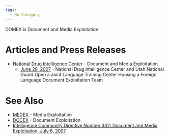 ```yaml
---
tags:
  - No Category
---
```

DOMEX is Document and Media Exploitation

# Articles and Press Releases

- [National Drug Intelligence
  Center](http://www.usdoj.gov/ndic/domex/index.htm) - Document and
  Media Exploitation
  - [June 28,
    2007](http://www.usdoj.gov/ndic/prs/07utguard/07utgrd.htm) -
    National Drug Intelligence Center and Utah National Guard Open a
    Joint Language Training Center Housing a Foreign Language Document
    Exploitation Team

# See Also

- [MEDEX](medex.md) - Media Exploitation
- [DOCEX](docex.md) - Document Exploitation
- [Intelligence Community Directive Number 302: Document and Media
  Exploitation, July 6,
  2007](http://www.fas.org/irp/dni/icd/icd-302.pdf)